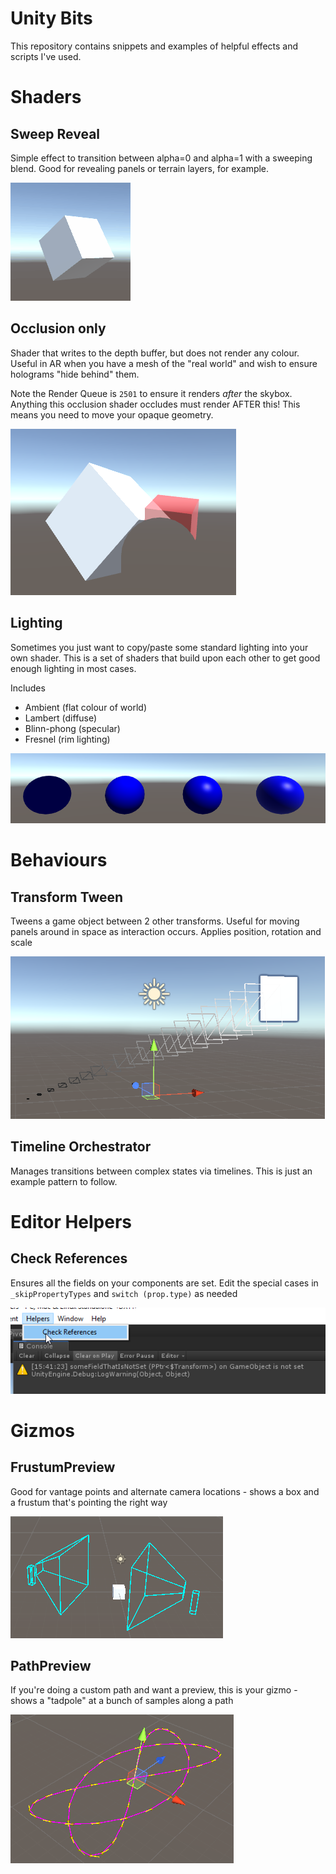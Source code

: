 # Unity Bits

This repository contains snippets and examples of helpful effects and scripts I've used.

# Shaders

## Sweep Reveal

Simple effect to transition between alpha=0 and alpha=1 with a sweeping blend.  Good for revealing panels or terrain layers, for example.

![Sweep Reveal](/docs/images/sweep-reveal.gif)

## Occlusion only

Shader that writes to the depth buffer, but does not render any colour.  Useful in AR when you have a mesh of the "real world" and wish to ensure holograms "hide behind" them.

Note the Render Queue is `2501` to ensure it renders _after_ the skybox.  Anything this occlusion shader occludes must render AFTER this!  This means you need to move your opaque geometry.

![Occlude](/docs/images/occlude.png)

## Lighting

Sometimes you just want to copy/paste some standard lighting into your own shader.  This is a set of shaders that build upon each other to get good enough lighting in most cases.

Includes

- Ambient (flat colour of world)
- Lambert (diffuse)
- Blinn-phong (specular)
- Fresnel (rim lighting)

![Lighting](/docs/images/lighting.png)

# Behaviours

## Transform Tween

Tweens a game object between 2 other transforms.  Useful for moving panels around in space as interaction occurs.  Applies position, rotation and scale

![Transform Tween](/docs/images/transform-tween.png)

## Timeline Orchestrator

Manages transitions between complex states via timelines.  This is just an example pattern to follow.

# Editor Helpers

## Check References

Ensures all the fields on your components are set.  Edit the special cases in `_skipPropertyTypes` and `switch (prop.type)` as needed

![Check References](/docs/images/check-references.png)

# Gizmos

## FrustumPreview

Good for vantage points and alternate camera locations - shows a box and a frustum that's pointing the right way

![Frustum Gizmo](/docs/images/gizmo-frustum.png)

## PathPreview 

If you're doing a custom path and want a preview, this is your gizmo - shows a "tadpole" at a bunch of samples along a path

![Path Preview Gizmo](/docs/images/path-preview.png)

